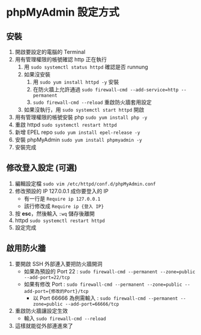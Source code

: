phpMyAdmin 設定方式
===

安裝
---

1. 開啟要設定的電腦的 Terminal
2. 用有管理權限的帳號確認 http 正在執行
    1. 用 ```sudo systemctl status httpd``` 確認是否 runnung
    2. 如果沒安裝
        1. 用 ```sudo yum install httpd -y``` 安裝
        2. 在防火牆上允許通過 ```sudo firewall-cmd --add-service=http --permanent```
        3. ```sudo firewall-cmd --reload``` 重啟防火牆套用設定
    3. 如果沒執行，用 ```sudo systemctl start httpd``` 開啟
3. 用有管理權限的帳號安裝 php ```sudo yum install php -y```
4. 重啟 httpd ```sudo systemctl restart httpd```
5. 新增 EPEL repo ```sudo yum install epel-release -y```
6. 安裝 phpMyAdmin ```sudo yum install phpmyadmin -y```
7. 安裝完成

修改登入設定 (可選)
---

1. 編輯設定檔 ```sudo vim /etc/httpd/conf.d/phpMyAdmin.conf```
2. 修改預設的 IP 127.0.0.1 成你要登入的 IP
    - 有一行是 ```Require ip 127.0.0.1```
    - 該行修改成 ```Require ip {登入 IP}```
3. 按 **esc**，然後輸入 ```:wq``` 儲存後離開
4.  httpd ```sudo systemctl restart httpd```
5. 設定完成


啟用防火牆
---

1. 要開啟 SSH 外部連入要把防火牆開洞
    - 如果為預設的 Port 22 : ```sudo firewall-cmd --permanent --zone=public --add-port=22/tcp```
    - 如果有修改 Port : ```sudo firewall-cmd --permanent --zone=public --add-port={修改的Port}/tcp```
        - 以 Port 66666 為例需輸入 : ```sudo firewall-cmd --permanent --zone=public --add-port=66666/tcp```
2. 重啟防火牆讓設定生效
    - 輸入 ```sudo firewall-cmd --reload```
3. 這樣就能從外部連進來了
